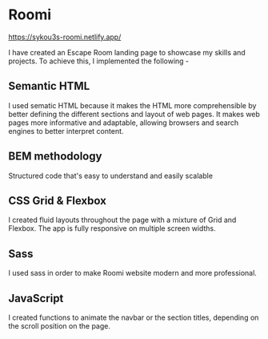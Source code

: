 # Roomi 

https://sykou3s-roomi.netlify.app/

I have created an Escape Room landing page to showcase my skills and projects. To achieve this, I implemented the following - 

## Semantic HTML
I used sematic HTML because it makes the HTML more comprehensible by better defining the different sections and layout of web pages. It makes web pages more informative and adaptable, allowing browsers and search engines to better interpret content.

## BEM methodology 
Structured code that's easy to understand and easily scalable


## CSS Grid & Flexbox 
I created fluid layouts throughout the page with a mixture of Grid and Flexbox. The app is fully responsive on multiple screen widths.

## Sass

I used sass in order to make Roomi website modern and more professional.

## JavaScript
I created functions to animate the navbar or the section titles, depending on the scroll position on the page.

